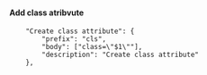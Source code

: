 #### Add class atribvute

```
	"Create class attribute": {
		"prefix": "cls",
		"body": ["class=\"$1\""],
		"description": "Create class attribute"
	},

```
